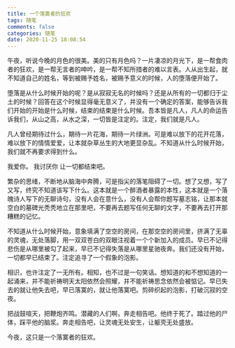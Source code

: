 ```yaml
---
title: 一个落寞者的狂欢
tags: 随笔
comments: false
categories: 随笔
date: 2020-11-25 18:08:54
---
```

午夜，听说今晚的月色的很美。美的只有月色吗？一片凄凉的月光下，是一帮食肉者的狂欢，是一帮无言者的呻吟，是一帮不知所措者的难以言表。人从出生起，就不知道自己的姓名，等到被赐予姓名，被赐予意义的时候，人的堕落便开始了。
<!--more-->
堕落是从什么时候开始的呢？是从寂寂无名的时候吗？还是从所有的一切都归于尘土的时候？回答在这个时候显得毫无意义了，并没有一个确定的答案，能够告诉我们开始的开始是什么时候，结束的结束是什么时候。吾本皆是凡人，凡人的命运告诉我们，从山之高，从水之深，一切皆是注定的。注定，我们就是凡人。

凡人曾经期待过什么，期待一片花海，期待一片绿洲。可是难以放下的花开花落，难以放下的情情爱爱，让本就杂草丛生的大地更显杂乱。不知道从什么时候开始，我们就不再要求得到什么。

我爱你。
我讨厌你
让一切都结束吧。

繁杂的思绪，不断地从脑海中奔腾，可是指尖的落笔阻碍了一切。想了又想，写了又写，终究不知道该写下什么。这本就是一个醉酒者暴露的本性，这本就是一个落魄诗人写下的无聊诗句，没有人会在意什么，没有人会帮你题写墓志铭，让那本就空白的墓碑光秃秃地立在那里吧，不要再去题写任何无聊的文字，不要再去打开那糟糕的记忆。

不知道从什么时候开始，意象填满了空空的房间，在那空空的房间里，挤满了无辜的灵魂，无处落脚，用一双双苍白的双眼注视着一个个新加入的成员。早已不记得悲伤是从哪里被勾了起来，早已不记得失落是从哪里星驰夜奔。我们还没有开始，一切都早已结束了。注定追寻了一个假象的泡影。

相识，也许注定了一无所有。相知，也不过是一句笑话。想知道的和不想知道的一起涌来，并不能祈祷明天太阳依然会照耀，并不能祈祷思念依然会被惦记。早已失去的就让他失去吧，早已落寞的，就让他落寞吧。剪碎织起的泡影，打破沉寂的空夜。

把战鼓喧天，把鞭炮齐鸣。潜藏的人们啊，奔走相告吧。他终于死了。踏过他的尸体，踩平他的脑浆。奔走相告吧，让灵魂无处安生，让躯壳无处盛放。

今夜，这只是一个落寞者的狂欢。
